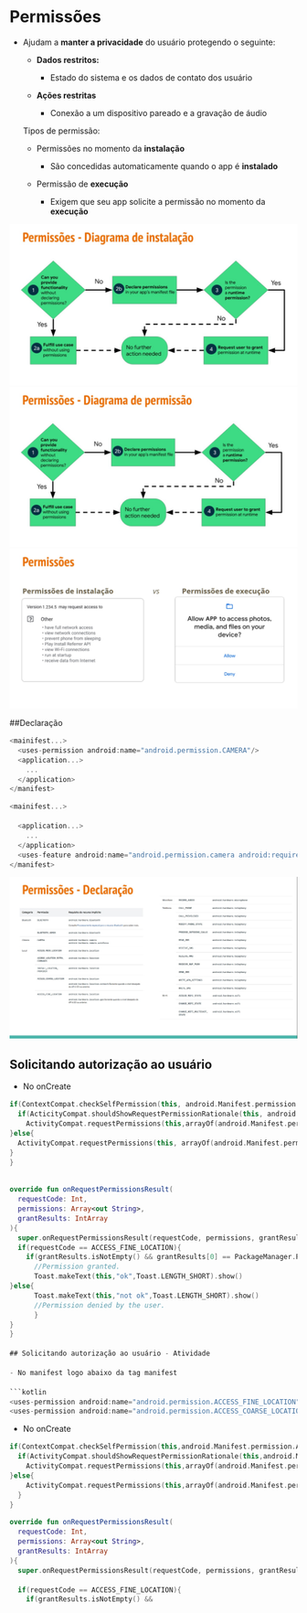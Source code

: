 # Permissões

- Ajudam a **manter a privacidade** do usuário protegendo o seguinte:
  
  - **Dados restritos:**
    - Estado do sistema e os dados de contato dos usuário

  - **Ações restritas**
    - Conexão a um dispositivo pareado e a gravação de áudio
   
  Tipos de permissão:

  - Permissões no momento da **instalação**
    - São concedidas automaticamente quando o app é **instalado**
   
  - Permissão de **execução**
    - Exigem que seu app solicite a permissão no momento da **execução**

<img src=".assets/180.jpg">

<img src=".assets/181.jpg">

<img src=".assets/182.jpg">

##Declaração

```kotlin
<mainifest...>
  <uses-permission android:name="android.permission.CAMERA"/>
  <application...>
    ...
  </application>
</manifest>
```

```kotlin
<mainifest...>

  <application...>
    ...
  </application>
  <uses-feature android:name="android.permission.camera android:required="false"/>
</manifest>
```

<img src=".assets/183.jpg">

## Solicitando autorização ao usuário

- No onCreate

```kotlin
if(ContextCompat.checkSelfPermission(this, android.Manifest.permission.ACCESS_FINE_LOCATION)!= PackageManager.PERMISSION_GRANTED){
  if(ActicityCompat.shouldShowRequestPermissionRationale(this, android.Manifest.permission.ACCESS_FINE_LOCATION)){
    ActivityCompat.requestPermissions(this,arrayOf(android.Manifest.permission.ACCESS_FINE_LOCATION),ACCESS_FINE_LOCATION)
}else{
  ActivityCompat.requestPermissions(this, arrayOf(android.Manifest.permission.ACCESS_FINE_LOCATION),ACCESS_FINE_LOCATION)
}
}
```

```kotlin

override fun onRequestPermissionsResult(
  requestCode: Int,
  permissions: Array<out String>,
  grantResults: IntArray
){
  super.onRequestPermissionsResult(requestCode, permissions, grantResults)
  if(requestCode == ACCESS_FINE_LOCATION){
    if(grantResults.isNotEmpty() && grantResults[0] == PackageManager.PERMISSION_GRANTED){
      //Permission granted.
      Toast.makeText(this,"ok",Toast.LENGTH_SHORT).show()
}else{
      Toast.makeText(this,"not ok",Toast.LENGTH_SHORT).show()
      //Permission denied by the user.
      }
}
}

## Solicitando autorização ao usuário - Atividade

- No manifest logo abaixo da tag manifest

```kotlin
<uses-permission android:name="android.permission.ACCESS_FINE_LOCATION"/>
<uses-permission android:name="android.permission.ACCESS_COARSE_LOCATION"/>
```
- No onCreate
```kotlin
if(ContextCompat.checkSelfPermission(this,android.Manifest.permission.ACCESS_FINE_LOCATION)!=PackageManager.PERMISSION_GRANTED){
  if(ActivityCompat.shouldShowRequestPermissionRationale(this,android.Manifest.permission.ACCESS_FINE_LOCATION)){
    ActivityCompat.requestPermissions(this,arrayOf(android.Manifest.permission.ACCESS_FINE_LOCATION),ACCESS_FINE_LOCATION)
}else{
    ActivityCompat.requestPermissions(this,arrayOf(android.Manifest.permission.ACCESS_FINE_LOCATION),ACCESS_FINE_LOCATION)
  }
}
```

```kotlin
override fun onRequestPermissionsResult(
  requestCode: Int,
  permissions: Array<out String>,
  grantResults: IntArray
){
  super.onRequestPermissionsResult(requestCode, permissions, grantResults)

  if(requestCode == ACCESS_FINE_LOCATION){
    if(grantResults.isNotEmpty() && 
